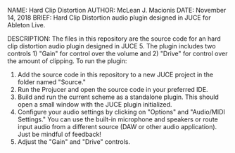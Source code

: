 NAME: Hard Clip Distortion
AUTHOR: McLean J. Macionis
DATE: November 14, 2018
BRIEF: Hard Clip Distortion audio plugin designed in JUCE for Ableton Live.

DESCRIPTION: The files in this repository are the source code for an hard clip distortion audio plugin designed in JUCE 5.
The plugin includes two controls 1) "Gain" for control over the volume and 2) "Drive" for control over the amount of clipping.
To run the plugin:
1) Add the source code in this repository to a new JUCE project in the folder named "Source."
2) Run the Projucer and open the source code in your preferred IDE.
3) Build and run the current scheme as a standalone plugin. This should open a small window with the JUCE plugin initialized.
4) Configure your audio settings by clicking on "Options" and "Audio/MIDI Settings." You can use the built-in microphone and speakers or route input audio from a different source (DAW or other audio application). Just be mindful of feedback!
5) Adjust the "Gain" and "Drive" controls.
